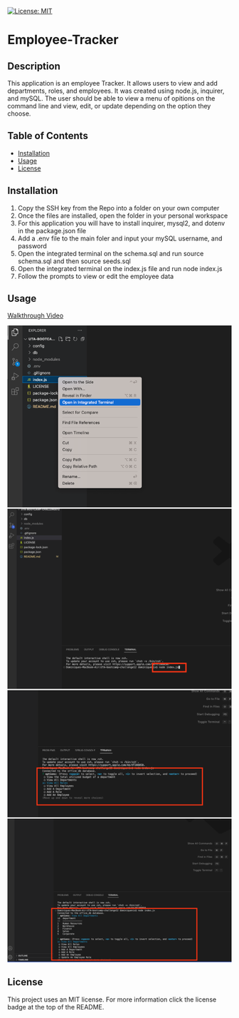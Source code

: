 [![License: MIT](https://img.shields.io/badge/License-MIT-yellow.svg)](https://opensource.org/licenses/MIT)
# Employee-Tracker
## Description 
This application is an employee Tracker. It allows users to view and add departments, roles, and employees. It was created using node.js, inquirer, and mySQL. The user should be able to view a menu of opitions on the command line and view, edit, or update depending on the option they choose. 
## Table of Contents
- [Installation](#installation)
- [Usage](#usage)
- [License](#license)
## Installation
1. Copy the SSH key from the Repo into a folder on your own computer
2. Once the files are installed, open the folder in your personal workspace
3. For this application you will have to install inquirer, mysql2, and dotenv in the package.json file
4. Add a .env file to the main foler and input your mySQL username, and password
5. Open the integrated terminal on the schema.sql and run source schema.sql and then source seeds.sql
6. Open the integrated terminal on the index.js file and run node index.js
7. Follow the prompts to view or edit the employee data
## Usage
[Walkthrough Video](https://drive.google.com/file/d/10MbLwIEYhSZwEYhdjacqwG65IhHEvNwY/view)

![Opening Integrated Terminal](./assets/sc1.png)
![Running Appication](./assets/sc2.png)
![Options](./assets/sc3.png)
![After option is pressed](./assets/sc4.png)
## License
This project uses an MIT license. For more information click the license badge at the top of the README.

